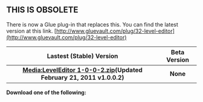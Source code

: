 ## THIS IS OBSOLETE

There is now a Glue plug-in that replaces this. You can find the latest version at this link. [http://www.gluevault.com/plug/32-level-editor](http://www.gluevault.com/plug/32-level-editor)

|                                                             Lastest (Stable) Version                                                             | Beta Version |
|:------------------------------------------------------------------------------------------------------------------------------------------------:|:------------:|
| **[Media:LevelEditor 1-0-0-2.zip](/frb/docs/images/3/37/LevelEditor_1-0-0-2.zip "LevelEditor 1-0-0-2.zip")(Updated February 21, 2011 v1.0.0.2)** |   **None**   |

**Download one of the following:**
